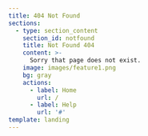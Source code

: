 ```yaml
---
title: 404 Not Found
sections:
  - type: section_content
    section_id: notfound
    title: Not Found 404
    content: >-
      Sorry that page does not exist.
    image: images/feature1.png
    bg: gray
    actions:
      - label: Home
        url: /
      - label: Help
        url: '#'
template: landing
---
```

